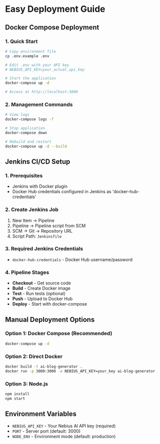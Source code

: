 # Easy Deployment Guide

## Docker Compose Deployment

### 1. Quick Start
```bash
# Copy environment file
cp .env.example .env

# Edit .env with your API key
# NEBIUS_API_KEY=your_actual_api_key

# Start the application
docker-compose up -d

# Access at http://localhost:3000
```

### 2. Management Commands
```bash
# View logs
docker-compose logs -f

# Stop application
docker-compose down

# Rebuild and restart
docker-compose up -d --build
```

## Jenkins CI/CD Setup

### 1. Prerequisites
- Jenkins with Docker plugin
- Docker Hub credentials configured in Jenkins as 'docker-hub-credentials'

### 2. Create Jenkins Job
1. New Item → Pipeline
2. Pipeline → Pipeline script from SCM
3. SCM → Git → Repository URL
4. Script Path: `Jenkinsfile`

### 3. Required Jenkins Credentials
- `docker-hub-credentials` - Docker Hub username/password

### 4. Pipeline Stages
- **Checkout** - Get source code
- **Build** - Create Docker image
- **Test** - Run tests (optional)
- **Push** - Upload to Docker Hub
- **Deploy** - Start with docker-compose

## Manual Deployment Options

### Option 1: Docker Compose (Recommended)
```bash
docker-compose up -d
```

### Option 2: Direct Docker
```bash
docker build -t ai-blog-generator .
docker run -p 3000:3000 -e NEBIUS_API_KEY=your_key ai-blog-generator
```

### Option 3: Node.js
```bash
npm install
npm start
```

## Environment Variables
- `NEBIUS_API_KEY` - Your Nebius AI API key (required)
- `PORT` - Server port (default: 3000)
- `NODE_ENV` - Environment mode (default: production)